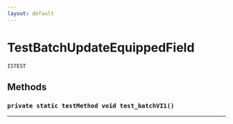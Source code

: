 ```yaml
---
layout: default
---
```

# TestBatchUpdateEquippedField

`ISTEST`
## Methods
### `private static testMethod void test_batchVI1()`
---
